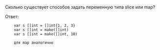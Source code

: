 Сколько существует способов задать переменную типа slice или map?

Ответ:

```
    var s []int = []int{1, 2, 3}
    var s []int = make([]int)
    var s []int = make([]int, 10)

    для map аналогично
```